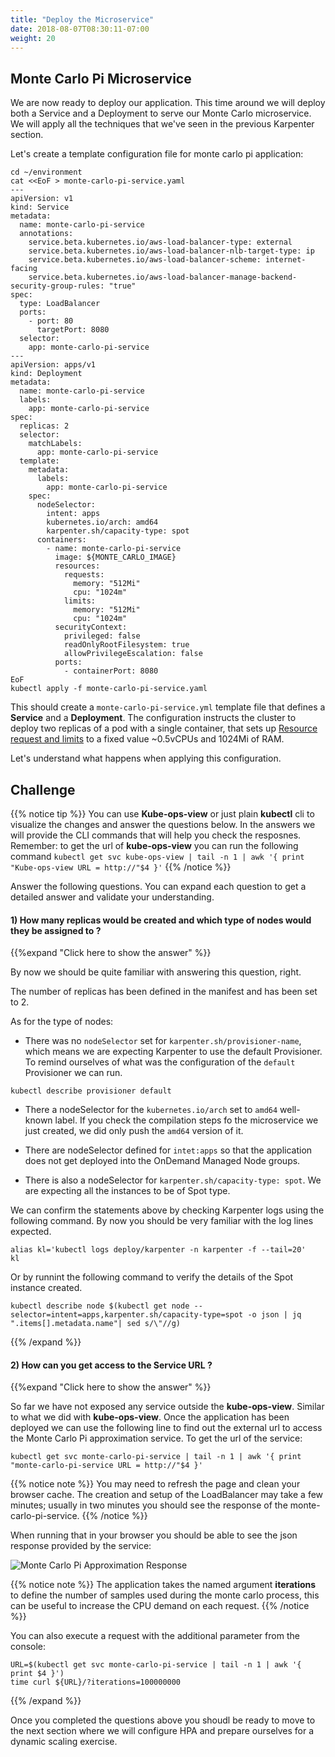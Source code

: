 ```yaml
---
title: "Deploy the Microservice"
date: 2018-08-07T08:30:11-07:00
weight: 20
---
```


## Monte Carlo Pi Microservice

We are now ready to deploy our application. This time around we will deploy both a Service and a Deployment to serve our Monte Carlo microservice. We will apply all the techniques that we've seen in the previous Karpenter section. 

Let's create a template configuration file for monte carlo pi application:

```
cd ~/environment
cat <<EoF > monte-carlo-pi-service.yaml
---
apiVersion: v1 
kind: Service 
metadata: 
  name: monte-carlo-pi-service
  annotations:
    service.beta.kubernetes.io/aws-load-balancer-type: external
    service.beta.kubernetes.io/aws-load-balancer-nlb-target-type: ip
    service.beta.kubernetes.io/aws-load-balancer-scheme: internet-facing
    service.beta.kubernetes.io/aws-load-balancer-manage-backend-security-group-rules: "true"
spec: 
  type: LoadBalancer 
  ports: 
    - port: 80 
      targetPort: 8080 
  selector: 
    app: monte-carlo-pi-service 
--- 
apiVersion: apps/v1 
kind: Deployment 
metadata: 
  name: monte-carlo-pi-service 
  labels: 
    app: monte-carlo-pi-service 
spec: 
  replicas: 2 
  selector: 
    matchLabels: 
      app: monte-carlo-pi-service 
  template: 
    metadata: 
      labels: 
        app: monte-carlo-pi-service 
    spec:
      nodeSelector:
        intent: apps
        kubernetes.io/arch: amd64
        karpenter.sh/capacity-type: spot
      containers: 
        - name: monte-carlo-pi-service 
          image: ${MONTE_CARLO_IMAGE}
          resources: 
            requests: 
              memory: "512Mi" 
              cpu: "1024m" 
            limits: 
              memory: "512Mi" 
              cpu: "1024m" 
          securityContext: 
            privileged: false 
            readOnlyRootFilesystem: true 
            allowPrivilegeEscalation: false 
          ports: 
            - containerPort: 8080 
EoF
kubectl apply -f monte-carlo-pi-service.yaml
```

This should create a `monte-carlo-pi-service.yml` template file that defines a **Service** and a **Deployment**. The configuration instructs the cluster to deploy two replicas of a pod with a single container, that sets up [Resource request and limits](https://kubernetes.io/docs/concepts/configuration/manage-compute-resources-container/#resource-requests-and-limits-of-pod-and-container) to a fixed value ~0.5vCPUs and 1024Mi of RAM.

Let's understand what happens when applying this configuration.


## Challenge

{{% notice tip %}}
You can use **Kube-ops-view** or just plain **kubectl** cli to visualize the changes and answer the questions below. In the answers we will provide the CLI commands that will help you check the resposnes. Remember: to get the url of **kube-ops-view** you can run the following command `kubectl get svc kube-ops-view | tail -n 1 | awk '{ print "Kube-ops-view URL = http://"$4 }'`
{{% /notice %}}

Answer the following questions. You can expand each question to get a detailed answer and validate your understanding.

#### 1) How many replicas would be created and which type of nodes would they be assigned to ?  

{{%expand "Click here to show the answer" %}} 

By now we should be quite familiar with answering this question, right.

The number of replicas has been defined in the manifest and has been set to 2.

As for the type of nodes:

* There was no `nodeSelector` set for `karpenter.sh/provisioner-name`, which means we are expecting Karpenter to use the default Provisioner. To remind ourselves of what was the configuration of the `default` Provisioner we can run. 

```
kubectl describe provisioner default
```

* There a nodeSelector for the `kubernetes.io/arch` set to `amd64` well-known label. If you check the compilation steps fo the microservice we just created, we did only push the `amd64` version of it.  

* There are nodeSelector defined for `intet:apps` so that the application does not get deployed into the OnDemand Managed Node groups.

* There is also a nodeSelector for `karpenter.sh/capacity-type: spot`. We are expecting all the instances to be of Spot type.

We can confirm the statements above by checking Karpenter logs using the following command. By now you should be very familiar with the log lines expected.

```
alias kl='kubectl logs deploy/karpenter -n karpenter -f --tail=20'
kl
```

Or by runnint the following command to verify the details of the Spot instance created.

```
kubectl describe node $(kubectl get node --selector=intent=apps,karpenter.sh/capacity-type=spot -o json | jq ".items[].metadata.name"| sed s/\"//g)
```

{{% /expand %}}

#### 2) How can you get access to the Service URL ? 

{{%expand "Click here to show the answer" %}}

So far we have not exposed any service outside the **kube-ops-view**. Similar to what we did with **kube-ops-view**. Once the application has been deployed we can use the following line to find out the external url to access the Monte Carlo Pi approximation service. To get the url of the service: 

```
kubectl get svc monte-carlo-pi-service | tail -n 1 | awk '{ print "monte-carlo-pi-service URL = http://"$4 }'
```

{{% notice note %}}
You may need to refresh the page and clean your browser cache. The creation and setup of the LoadBalancer may take a few minutes; usually in two minutes you should see the response of the monte-carlo-pi-service.
{{% /notice %}}

When running that in your browser you should be able to see the json response provided by the service:

![Monte Carlo Pi Approximation Response](/images/karpenter/deploy/monte_carlo_pi_output_1.png)

{{% notice note %}}
The application takes the named argument **iterations** to define the number of samples used during the monte carlo process, this can be useful to increase the CPU demand on each request. 
{{% /notice %}}

You can also execute a request with the additional parameter from the console:
```
URL=$(kubectl get svc monte-carlo-pi-service | tail -n 1 | awk '{ print $4 }')
time curl ${URL}/?iterations=100000000
```

{{% /expand %}}

Once you completed the questions above you shoudl be ready to move to the next section where we will configure HPA and prepare ourselves for a dynamic scaling exercise.